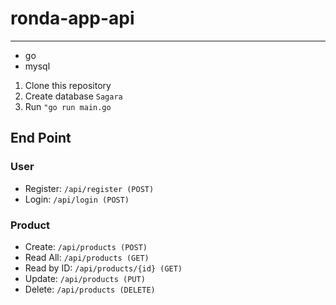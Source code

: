 # ronda-app-api
________________________________________________________________________
- go
- mysql

1. Clone this repository
2. Create database ```Sagara```
3. Run ```"go run main.go```

## End Point

### User
- Register: ```/api/register (POST)```
- Login: ```/api/login (POST)```

### Product
- Create: ```/api/products (POST)```
- Read All: ```/api/products (GET)```
- Read by ID: ```/api/products/{id} (GET)```
- Update: ```/api/products (PUT)```
- Delete: ```/api/products (DELETE)```

